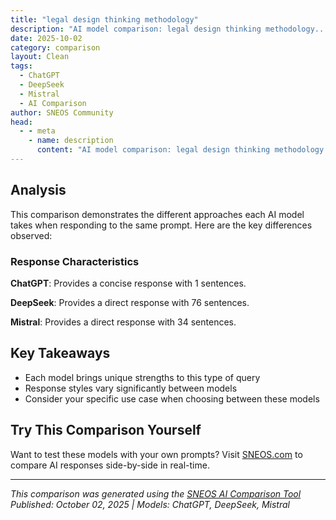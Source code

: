 ```yaml
---
title: "legal design thinking methodology"
description: "AI model comparison: legal design thinking methodology..."
date: 2025-10-02
category: comparison
layout: Clean
tags:
  - ChatGPT
  - DeepSeek
  - Mistral
  - AI Comparison
author: SNEOS Community
head:
  - - meta
    - name: description
      content: "AI model comparison: legal design thinking methodology..."
---
```


<ChatComparison
  title="legal design thinking methodology"
  prompt="legal design thinking methodology"
  :responses='{"ChatGPT": "Legal design thinking is an innovative approach that combines law and design thinking principles to improve legal services, products, and user experiences within the legal field. This methodology focuses on understanding users’ needs, fostering collaboration, and creating solutions that are user-centered. Here’s an overview of the legal design thinking methodology:\n\n### Phases of Legal Design Thinking\n\n1. **Empathize**:\n - **Understanding Users**: Engage with users (clients, lawyers, non-lawyers) to understand their experiences, needs, and pain points regarding legal services.\n - **Interviews and Observations**: Conduct interviews, surveys, and observations to gather qualitative data about users’ interactions with legal systems and documents.\n\n2. **Define**:\n - **Problem Statement**: Synthesize the insights gathered during the empathize phase to articulate the core problems users face.\n - **User Personas**: Create detailed user personas to represent different segments of users and their specific legal needs and challenges.\n\n3. **Ideate**:\n - **Brainstorming Solutions**: Generate a wide range of ideas and potential solutions to address the identified problems. This phase encourages creativity and open-mindedness.\n - **Collaboration**: Involve multidisciplinary teams, including legal experts, designers, technologists, and users, to explore diverse perspectives.\n\n4. **Prototype**:\n - **Create Models**: Develop low-fidelity prototypes of potential solutions, such as legal documents, interfaces, or processes. These should be tangible representations to test ideas.\n - **Iterative Development**: Emphasize quick iterations on prototypes to refine ideas based on feedback from users and stakeholders.\n\n5. **Test**:\n - **User Feedback**: Present prototypes to users, gather feedback, and observe their interactions with the prototypes. Understand what works and what doesn’t.\n - **Refinement**: Use feedback to iterate on the design and improve the solutions. This step may involve several rounds of testing and modifications.\n\n6. **Implement**:\n - **Roll Out Solutions**: Once a solution has been refined and validated through user testing, implement it in a real-world context.\n - **Monitor and Iterate**: After implementation, continue to monitor how the solution performs and gather feedback for future iterations or enhancements.\n\n### Principles of Legal Design Thinking\n\n- **User-Centric Focus**: Always prioritize the needs and experiences of users throughout the process.\n- **Collaboration Across Disciplines**: Encourage a collaborative atmosphere involving various stakeholders, including lawyers, clients, designers, and technologists.\n- **Visual Communication**: Utilize visual tools and methods to clarify concepts, enhance understanding, and engage users.\n- **Iterative Process**: Accept that legal design is an iterative process where continuous improvement is vital based on user feedback.\n- **Accessibility and Clarity**: Strive to make legal information and processes more accessible and understandable to users.\n\n### Applications of Legal Design Thinking\n\n- **Document Design**: Revamping legal documents (such as contracts and agreements) to be clearer and more user-friendly.\n- **Legal Technology**: Developing user-friendly legal tech products that enhance access to legal services.\n- **Client Experience**: Improving the overall experience of clients interacting with legal firms and services.\n- **Legal Education**: Innovating teaching methodologies to make legal education more relevant and engaging for students.\n\nIn summary, legal design thinking is an effective approach to creating user-centered legal services and solutions. By applying design thinking principles to the legal sector, legal professionals can enhance accessibility, clarity, and efficiency in how legal services are delivered and experienced.", "DeepSeek": "Of course. Here is a comprehensive overview of **Legal Design Thinking Methodology**.\n\n### What is Legal Design Thinking?\n\nLegal Design Thinking is a human-centered, creative, and collaborative approach to solving legal problems and improving legal services. It applies the principles and processes of traditional design thinking (empathize, define, ideate, prototype, test) specifically to the legal domain.\n\nThe core philosophy is simple: **The legal system should work for people.** It moves the focus from purely legal correctness to **user experience and usability**. The goal is to make legal information, processes, documents, and services more accessible, understandable, and effective for everyone involved\u2014clients, citizens, employees, and even lawyers themselves.\n\n---\n\n### The Core Principles of Legal Design Thinking\n\n1. **Human-Centered:** Start with the needs, behaviors, and emotions of the end-user (e.g., the client, the employee, the citizen). It\u0027s not about what is easiest for the legal system, but what works best for the person interacting with it.\n2. **Collaborative:** Breaks down silos. It brings together lawyers with designers, technologists, and the users themselves to co-create solutions.\n3. **Iterative:** Embraces experimentation and learning from failure. Solutions are not perfect on the first try; they are prototyped, tested, and refined based on real feedback.\n4. **Visual \u0026 Tangible:** Uses visualization tools like diagrams, icons, and prototypes to make abstract legal concepts concrete and easier to understand.\n5. **Action-Oriented:** Focuses on creating practical, tangible solutions rather than just theorizing about problems.\n\n---\n\n### The Legal Design Thinking Process (The Double Diamond Model)\n\nA common framework used is the **Double Diamond**, which visually represents the process of diverging (exploring the problem broadly) and converging (focusing on a specific solution).\n\n\n\n#### **DIAMOND 1: PROBLEM SPACE - Discovering the Right Problem**\n\n**Phase 1: EMPATHIZE (Discover)**\n* **Goal:** To understand the user\u0027s experience, pain points, and underlying needs.\n* **Activities:**\n * **User Interviews:** Conducting in-depth, open-ended conversations with clients, customers, or employees.\n * **Shadowing:** Observing users as they interact with a legal process (e.g., filling out a form, using a legal app).\n * **Journey Mapping:** Visually plotting out every step a user takes in a legal process, noting their thoughts and feelings at each stage.\n * **\u0022Day in the Life\u0022 Studies:** Understanding the user\u0027s broader context.\n\n**Phase 2: DEFINE (Synthesize)**\n* **Goal:** To synthesize the research findings and define the core problem in a human-centered way.\n* **Activities:**\n * **Affinity Mapping:** Grouping insights from the Empathize phase into themes.\n * **Persona Creation:** Developing fictional, archetypical users that represent the key user groups.\n * **Point-of-View (POV) Statement:** Framing the problem as a clear, actionable statement. (e.g., \u0022A new tenant, Maria, needs a way to easily understand her lease obligations because she is afraid of accidentally violating a clause and losing her deposit.\u0022)\n\n---\n\n#### **DIAMOND 2: SOLUTION SPACE - Developing the Right Solution**\n\n**Phase 3: IDEATE (Develop)**\n* **Goal:** To generate a wide range of potential solutions without judgment.\n* **Activities:**\n * **Brainstorming:** Generating as many ideas as possible.\n * **\u0022How Might We...?\u0022 (HMW) Questions:** Framing the POV statement as questions to spark ideas. (e.g., \u0022How might we turn the lease agreement into a simple checklist?\u0022)\n * **Sketching:** Quickly drawing out ideas to make them tangible.\n\n**Phase 4: PROTOTYPE (Deliver)**\n* **Goal:** To build simple, low-fidelity versions of the best ideas to make them testable.\n* **Activities:**\n * **Paper Prototypes:** Hand-drawn versions of a new document or app interface.\n * **Clickable Mockups:** Using tools like Figma or Adobe XD to create a simulated digital experience.\n * **Role-Playing:** Acting out a new client onboarding process or a mediation session.\n * **Drafting a \u0022Re-designed\u0022 Document:** Creating a new version of a contract or notice with visual aids and plain language.\n\n**Phase 5: TEST**\n* **Goal:** To get real user feedback on the prototypes to learn and improve.\n* **Activities:**\n * **User Testing:** Asking target users to interact with the prototype while observing and asking questions.\n * **A/B Testing:** Testing two different versions of a webpage or document to see which one performs better.\n* **Crucially:** The insights from the Test phase are used to **refine the prototype** (iterating back to Phase 4) or may even reveal that you need to **redefine the problem** (iterating back to Phase 2).\n\n---\n\n### Examples of Legal Design Thinking in Action\n\n* **Redesigned Contracts:** Transforming a dense, 20-page Terms of Service into a visual, layered document with icons, summaries, and a clear table of contents. (e.g., The Visual GDPR, Saldo Finance\u0027s loan agreements).\n* **Improved Legal Notices:** Making court forms, privacy policies, or eviction notices easier to understand by using plain language, clear headings, and visual flowcharts.\n* **Service Design for Law Firms:** Streamlining the client intake process with a user-friendly website, clear pricing, and automated appointment scheduling.\n* **Legal Chatbots \u0026 Apps:** Designing tools that help users understand their rights, draft simple documents, or navigate a legal process step-by-step.\n* **Workplace Training:** Creating interactive and engaging training modules on topics like compliance and ethics, rather than relying on boring slide decks.\n\n---\n\n### Benefits and Challenges\n\n**Benefits:**\n* **Increased User Comprehension \u0026 Satisfaction:** Clients and users feel more empowered and less anxious.\n* **Improved Compliance:** When people understand the rules, they are more likely to follow them.\n* **Efficiency Gains:** Streamlined processes save time for both the user and the legal provider.\n* **Innovation \u0026 Competitive Advantage:** Law firms and legal departments that adopt this approach differentiate themselves.\n* **Better Access to Justice:** Makes the legal system less intimidating and more navigable for non-lawyers.\n\n**Challenges:**\n* **Cultural Resistance:** Lawyers are trained to be risk-averse and precise; the \u0022fail fast\u0022 mentality of design thinking can be uncomfortable.\n* **Time \u0026 Resource Intensive:** The process requires an upfront investment of time for research and iteration.\n* **Perceived \u0022Dumbing Down\u0022:** Some may view simplification as a loss of necessary legal nuance (a key skill is simplifying without compromising legal integrity).\n\nIn summary, Legal Design Thinking is a powerful mindset and toolkit for making law more human. It\u0027s not about replacing legal expertise, but about enhancing it with a deep focus on the people the law is meant to serve.", "Mistral": "Legal Design Thinking is a methodology that combines the principles of design thinking with legal practice to create more user-centric, innovative, and effective legal services and solutions. Here\u0027s a step-by-step outline of the Legal Design Thinking methodology:\n\n1. **Empathize:**\n - Understand the needs, challenges, and context of the users (clients, citizens, or legal professionals).\n - Conduct interviews, observations, and research to gather insights.\n - Develop empathy maps to summarize and synthesize your findings.\n\n2. **Define:**\n - Clearly articulate the problem you\u0027re trying to solve.\n - Create a problem statement that is human-centered and focused on the user\u0027s needs.\n - Collaborate with a diverse team to ensure a holistic understanding of the problem.\n\n3. **Ideate:**\n - Brainstorm a wide range of potential solutions.\n - Encourage wild ideas and build on the ideas of others.\n - Use techniques like the \u00225 Whys,\u0022 \u0022How Might We,\u0022 or \u0022SCAMPER\u0022 to generate innovative ideas.\n\n4. **Prototype:**\n - Create low-fidelity, tangible representations of your ideas.\n - In the legal context, prototypes could be drafts of legal documents, mock-ups of legal apps, or role-plays of legal processes.\n - Focus on the key features and user experience, rather than perfection.\n\n5. **Test:**\n - Share your prototypes with users and gather feedback.\n - Identify what works and what doesn\u0027t, and iterate on your designs.\n - Use tools like usability testing, A/B testing, or pilot programs to evaluate your solutions.\n\n6. **Implement:**\n - Based on testing results, develop and launch the final solution.\n - Create a plan for implementation, monitoring, and continuous improvement.\n - Consider the ethical, regulatory, and practical implications of your solution.\n\n7. **Evaluate:**\n - Assess the impact and effectiveness of your solution.\n - Use metrics and key performance indicators (KPIs) to measure success.\n - Gather user feedback and data to inform future improvements and iterations.\n\nThroughout the process, Legal Design Thinking encourages:\n\n- Collaboration and co-creation with users, stakeholders, and multidisciplinary teams.\n- A focus on user experience, accessibility, and inclusivity.\n- Visual thinking and communication to make complex legal concepts more understandable.\n- Experimentation, iteration, and continuous learning.\n- A human-centered approach that prioritizes the needs and experiences of users."}' 
  published-date="03:10"
/>

## Analysis

This comparison demonstrates the different approaches each AI model takes when responding to the same prompt. Here are the key differences observed:

### Response Characteristics

**ChatGPT**: Provides a concise response with 1 sentences. 

**DeepSeek**: Provides a direct response with 76 sentences. 

**Mistral**: Provides a direct response with 34 sentences. 

## Key Takeaways

- Each model brings unique strengths to this type of query
- Response styles vary significantly between models
- Consider your specific use case when choosing between these models

## Try This Comparison Yourself

Want to test these models with your own prompts? Visit [SNEOS.com](https://sneos.com) to compare AI responses side-by-side in real-time.

---

*This comparison was generated using the [SNEOS AI Comparison Tool](https://sneos.com)*
*Published: October 02, 2025 | Models: ChatGPT, DeepSeek, Mistral*

